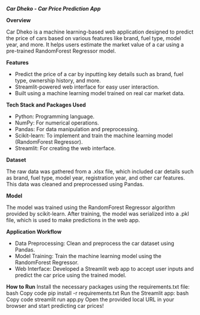 ***Car Dheko - Car Price Prediction App***

**Overview**

Car Dheko is a machine learning-based web application designed to predict the price of cars based on various features like brand, fuel type, model year, and more. It helps users estimate the market value of a car using a pre-trained RandomForest Regressor model.

**Features**

- Predict the price of a car by inputting key details such as brand, fuel type, ownership history, and more.
- Streamlit-powered web interface for easy user interaction.
- Built using a machine learning model trained on real car market data.

**Tech Stack and Packages Used**
- Python: Programming language.
- NumPy: For numerical operations.
- Pandas: For data manipulation and preprocessing.
- Scikit-learn: To implement and train the machine learning model (RandomForest Regressor).
- Streamlit: For creating the web interface.

**Dataset**

The raw data was gathered from a .xlsx file, which included car details such as brand, fuel type, model year, registration year, and other car features. This data was cleaned and preprocessed using Pandas.

**Model**

The model was trained using the RandomForest Regressor algorithm provided by scikit-learn. After training, the model was serialized into a .pkl file, which is used to make predictions in the web app.

**Application Workflow**

- Data Preprocessing: Clean and preprocess the car dataset using Pandas.
- Model Training: Train the machine learning model using the RandomForest Regressor.
- Web Interface: Developed a Streamlit web app to accept user inputs and predict the car price using the trained model.

**How to Run**
Install the necessary packages using the requirements.txt file:
bash
Copy code
pip install -r requirements.txt
Run the Streamlit app:
bash
Copy code
streamlit run app.py
Open the provided local URL in your browser and start predicting car prices!
